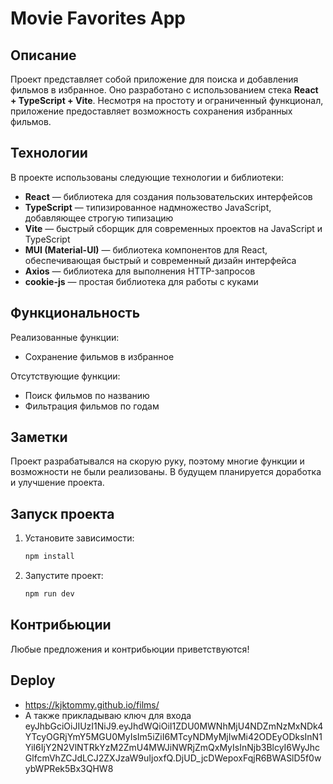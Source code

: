 # Movie Favorites App

## Описание

Проект представляет собой приложение для поиска и добавления фильмов в избранное. Оно разработано с использованием стека **React + TypeScript + Vite**. Несмотря на простоту и ограниченный функционал, приложение предоставляет возможность сохранения избранных фильмов.

## Технологии

В проекте использованы следующие технологии и библиотеки:

- **React** — библиотека для создания пользовательских интерфейсов
- **TypeScript** — типизированное надмножество JavaScript, добавляющее строгую типизацию
- **Vite** — быстрый сборщик для современных проектов на JavaScript и TypeScript
- **MUI (Material-UI)** — библиотека компонентов для React, обеспечивающая быстрый и современный дизайн интерфейса
- **Axios** — библиотека для выполнения HTTP-запросов
- **cookie-js** — простая библиотека для работы с куками

## Функциональность

Реализованные функции:

- Сохранение фильмов в избранное

Отсутствующие функции:

- Поиск фильмов по названию
- Фильтрация фильмов по годам

## Заметки

Проект разрабатывался на скорую руку, поэтому многие функции и возможности не были реализованы. В будущем планируется доработка и улучшение проекта.

## Запуск проекта

1. Установите зависимости:

    ```bash
    npm install
    ```

2. Запустите проект:

    ```bash
    npm run dev
    ```



## Контрибьюции

Любые предложения и контрибьюции приветствуются! 

## Deploy 
- https://kjktommy.github.io/films/
- А также прикладываю ключ для входа eyJhbGciOiJIUzI1NiJ9.eyJhdWQiOiI1ZDU0MWNhMjU4NDZmNzMxNDk4YTcyOGRjYmY5MGU0MyIsIm5iZiI6MTcyNDMyMjIwMi42ODEyODksInN1YiI6IjY2N2VlNTRkYzM2ZmU4MWJiNWRjZmQxMyIsInNjb3BlcyI6WyJhcGlfcmVhZCJdLCJ2ZXJzaW9uIjoxfQ.DjUD_jcDWepoxFqjR6BWASlD5f0wybWPRek5Bx3QHW8
